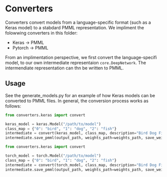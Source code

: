 # Converters

Converters convert models from a language-specific format (such as a Keras model) to a stabdard PMML representation. We impliment the folowwing converters in this folder:

- Keras -> PMML
- Pytorch -> PMML

From an implimentation perspective, we first convert the language-specifi model, to our own intermediate representaion `core.DeepNetwork`. The intermendiate representation can thn be written to PMML.

## Usage

See the generate_models.py for an example of how Keras models can be converted to PMML files.
In general, the conversion process works as follows:

```python
from converters.keras import convert

keras_model = keras.Model("/path/to/model")
class_map = {"0": "bird", "1": "dog", "2": "fish"}
intermediate = convert(keras_model, class_map, description="Bird Dog Fish Model"):
intermediate.save_pmml(output_path, weights_path=weights_path, save_weights=False)
```

```python
from converters.keras import convert

torch_model = torch.Model("/path/to/model")
class_map = {"0": "bird", "1": "dog", "2": "fish"}
intermediate = convert(torch_model, class_map, description="Bird Dog Fish Model"):
intermediate.save_pmml(output_path, weights_path=weights_path, save_weights=False)```